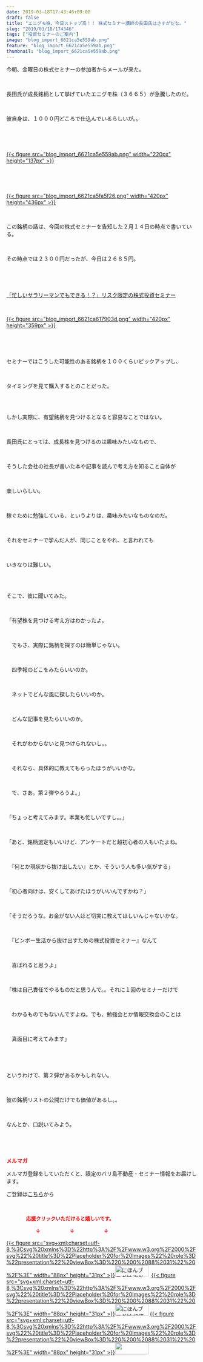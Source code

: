 ```yaml
---
date: 2019-03-18T17:43:46+09:00
draft: false
title: "エニグモ株、今日ストップ高！！ 株式セミナー講師の長田氏はさすがだな。"
slug: "2019/03/18/174346"
tags: ["投資セミナーのご案内"]
image: "blog_import_6621ca5e559ab.png"
feature: "blog_import_6621ca5e559ab.png"
thumbnail: "blog_import_6621ca5e559ab.png"
---
```

<p>今朝、金曜日の株式セミナーの参加者からメールが来た。</p><p> </p><p>長田氏が成長銘柄として挙げていたエニグモ株（３６６５）が急騰したのだ。</p><p> </p><p>彼自身は、１０００円どころで仕込んでいるらしいが。。</p><p> </p><p> </p><p><a href="blog_import_6621ca5e559ab.png">{{< figure src="blog_import_6621ca5e559ab.png" width="220px" height="137px" >}}</a></p><p> </p><p> </p><p><a href="blog_import_6621ca5fa5f26.png">{{< figure src="blog_import_6621ca5fa5f26.png" width="420px" height="436px" >}}</a></p><p> </p><p>この銘柄の話は、今回の株式セミナーを告知した２月１４日の時点で書いている。</p><p> </p><p>その時点では２３００円だったが、今日は２６８５円。</p><p> </p><p> </p><p><a href="entry-12439962299.html?frm=theme" target="_blank">「忙しいサラリーマンでもできる！？」リスク限定の株式投資セミナー</a></p><p> </p><p><a href="blog_import_6621ca617903d.png">{{< figure src="blog_import_6621ca617903d.png" width="420px" height="359px" >}}</a></p><p> </p><p> </p><p>セミナーではこうした可能性のある銘柄を１００くらいピックアップし、</p><p> </p><p>タイミングを見て購入するとのことだった。</p><p> </p><p><br/>しかし実際に、有望銘柄を見つけるとなると容易なことではない。</p><p> </p><p>長田氏にとっては、成長株を見つけるのは趣味みたいなもので、</p><p> </p><p>そうした会社の社長が書いた本や記事を読んで考え方を知ること自体が</p><p> </p><p>楽しいらしい。</p><p> </p><p>稼ぐために勉強している、というよりは、趣味みたいなものなのだ。</p><p> </p><p>それをセミナーで学んだ人が、同じことをやれ、と言われても</p><p> </p><p>いきなりは難しい。</p><p> </p><p><br/>そこで、彼に聞いてみた。</p><p> </p><p>「有望株を見つける考え方はわかったよ。</p><p> </p><p>　でもさ、実際に銘柄を探すのは簡単じゃない。</p><p> </p><p>　四季報のどこをみたらいいのか。</p><p> </p><p>　ネットでどんな風に探したらいいのか。</p><p> </p><p>　どんな記事を見たらいいのか。</p><p> </p><p>　それがわからないと見つけられないし。。</p><p> </p><p>　それなら、具体的に教えてもらったほうがいいかな。</p><p> </p><p>　で、さあ。第２弾やろうよ。」</p><p> </p><p>「ちょっと考えてみます。本業も忙しいですし。。」</p><p> </p><p>「あと、銘柄選定もいいけど、アンケートだと超初心者の人もいたよね。</p><p> </p><p>　『何とか現状から抜け出したい』とか、そういう人も多い気がする」</p><p> </p><p>「初心者向けは、安くしてあげたほうがいいんですかね？」</p><p> </p><p>「そうだろうな。お金がない人ほど切実に教えてほしいんじゃないかな。</p><p> </p><p>　『ビンボー生活から抜け出すための株式投資セミナー』なんて</p><p> </p><p>　喜ばれると思うよ」</p><p> </p><p>「株は自己責任でやるものだと思うんで。。それに１回のセミナーだけで</p><p> </p><p>　わかるものでもないんですよね。でも、勉強会とか情報交換会のことは</p><p> </p><p>　真面目に考えてみます」</p><p> </p><p> </p><p>というわけで、第２弾があるかもしれない。</p><p> </p><p>彼の銘柄リストの公開だけでも価値があるし。。</p><p> </p><p>なんとか、口説いてみよう。</p><p> </p><p> </p><p><span style="font-weight: bold;"><span style="color: rgb(255, 0, 0);">メルマガ</span></span></p><p>メルマガ登録をしていただくと、限定のバリ島不動産・セミナー情報をお届けします。</p><p>ご登録は<a href="f9eeVI" target="_blank">こちら</a>から</p><p style="text-align: center;"> </p><p><font color="#ff0000" size="2"><strong>　　　　応援クリックいただけると嬉しいです。</strong></font></p><p><font color="#ff0000" size="2"><strong>　　　　　　↓　　　　　　↓　　　　　　↓</strong></font></p><p><a href="ranking.html?p_cid=01260127" id="&amp;blogmura_banner">{{< figure src="svg+xml;charset=utf-8,%3Csvg%20xmlns%3D%22http%3A%2F%2Fwww.w3.org%2F2000%2Fsvg%22%20title%3D%22Placeholder%20for%20Images%22%20role%3D%22presentation%22%20viewBox%3D%220%200%2088%2031%22%20%2F%3E" width="88px" height="31px" >}}<noscript><img alt="にほんブログ村 海外生活ブログ バリ島情報へ" border="0" height="31" src="//overseas.blogmura.com/bali/img/bali88_31.gif" width="88"></noscript></a>  <a href="ranking.html?p_cid=01260127" id="&amp;blogmura_banner">{{< figure src="svg+xml;charset=utf-8,%3Csvg%20xmlns%3D%22http%3A%2F%2Fwww.w3.org%2F2000%2Fsvg%22%20title%3D%22Placeholder%20for%20Images%22%20role%3D%22presentation%22%20viewBox%3D%220%200%2088%2031%22%20%2F%3E" width="88px" height="31px" >}}<noscript><img alt="にほんブログ村 投資ブログ 不動産投資へ" border="0" height="31" src="//investment.blogmura.com/hudousantoushi/img/hudousantoushi88_31.gif" width="88"></noscript></a> <a href="link.php?1804582" title="人気ブログランキングへ">{{< figure src="svg+xml;charset=utf-8,%3Csvg%20xmlns%3D%22http%3A%2F%2Fwww.w3.org%2F2000%2Fsvg%22%20title%3D%22Placeholder%20for%20Images%22%20role%3D%22presentation%22%20viewBox%3D%220%200%2088%2031%22%20%2F%3E" width="88px" height="31px" >}}<noscript><img border="0" height="31" src="https://blog.with2.net/img/banner/banner_22.gif" width="88"></noscript></a></p><p> </p>


